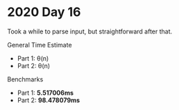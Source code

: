 # 2020 Day 16
Took a while to parse input, but straightforward after that. 


General Time Estimate
- Part 1: θ(n) 
- Part 2: θ(n)

Benchmarks
- Part 1: **5.517006ms**
- Part 2: **98.478079ms**



